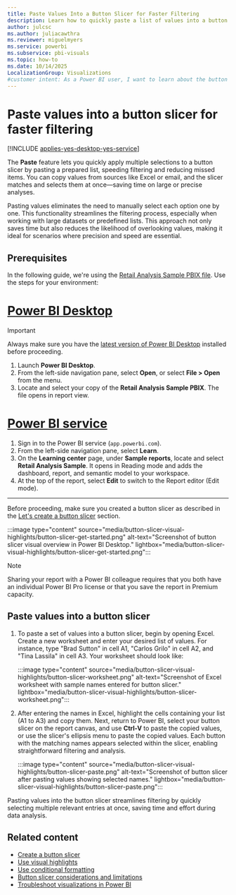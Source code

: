 ```yaml
---
title: Paste Values Into a Button Slicer for Faster Filtering
description: Learn how to quickly paste a list of values into a button slicer to apply multiple selections at once, speed filtering, and reduce manual selection—try it now.
author: julcsc
ms.author: juliacawthra
ms.reviewer: miguelmyers
ms.service: powerbi
ms.subservice: pbi-visuals
ms.topic: how-to
ms.date: 10/14/2025
LocalizationGroup: Visualizations
#customer intent: As a Power BI user, I want to learn about the button slicer feature in Power BI Desktop, including how to paste values for quick selections, so I can enhance my reports with interactive filtering options.
---
```


# Paste values into a button slicer for faster filtering

[!INCLUDE [applies-yes-desktop-yes-service](../includes/applies-yes-desktop-yes-service.md)]

The **Paste** feature lets you quickly apply multiple selections to a button slicer by pasting a prepared list, speeding filtering and reducing missed items. You can copy values from sources like Excel or email, and the slicer matches and selects them at once—saving time on large or precise analyses.

Pasting values eliminates the need to manually select each option one by one. This functionality streamlines the filtering process, especially when working with large datasets or predefined lists. This approach not only saves time but also reduces the likelihood of overlooking values, making it ideal for scenarios where precision and speed are essential.

## Prerequisites

In the following guide, we're using the [Retail Analysis Sample PBIX file](https://download.microsoft.com/download/9/6/D/96DDC2FF-2568-491D-AAFA-AFDD6F763AE3/Retail%20Analysis%20Sample%20PBIX.pbix). Use the steps for your environment:

# [Power BI Desktop](#tab/powerbi-desktop)

> [!IMPORTANT]
> Always make sure you have the [latest version of Power BI Desktop](https://www.microsoft.com/en-us/download/details.aspx?id=58494) installed before proceeding.

1. Launch **Power BI Desktop**.
1. From the left-side navigation pane, select **Open**, or select **File > Open** from the menu.
1. Locate and select your copy of the **Retail Analysis Sample PBIX**. The file opens in report view.

# [Power BI service](#tab/powerbi-service)

1. Sign in to the Power BI service (`app.powerbi.com`).
1. From the left-side navigation pane, select **Learn**.
1. On the **Learning center** page, under **Sample reports**, locate and select **Retail Analysis Sample**. It opens in Reading mode and adds the dashboard, report, and semantic model to your workspace.
1. At the top of the report, select **Edit** to switch to the Report editor (Edit mode).

---

Before proceeding, make sure you created a button slicer as described in the [Let's create a button slicer](/power-bi/visuals/power-bi-visualization-button-slicer#lets-create-a-button-slicer) section.

:::image type="content" source="media/button-slicer-visual-highlights/button-slicer-get-started.png" alt-text="Screenshot of button slicer visual overview in Power BI Desktop." lightbox="media/button-slicer-visual-highlights/button-slicer-get-started.png":::

> [!NOTE]
> Sharing your report with a Power BI colleague requires that you both have an individual Power BI Pro license or that you save the report in Premium capacity.

## Paste values into a button slicer

1. To paste a set of values into a button slicer, begin by opening Excel. Create a new worksheet and enter your desired list of values. For instance, type "Brad Sutton" in cell A1, "Carlos Grilo" in cell A2, and "Tina Lassila" in cell A3. Your worksheet should look like:

    :::image type="content" source="media/button-slicer-visual-highlights/button-slicer-worksheet.png" alt-text="Screenshot of Excel worksheet with sample names entered for button slicer." lightbox="media/button-slicer-visual-highlights/button-slicer-worksheet.png":::

1. After entering the names in Excel, highlight the cells containing your list (A1 to A3) and copy them. Next, return to Power BI, select your button slicer on the report canvas, and use **Ctrl-V** to paste the copied values, or use the slicer's ellipsis menu to paste the copied values. Each button with the matching names appears selected within the slicer, enabling straightforward filtering and analysis.

    :::image type="content" source="media/button-slicer-visual-highlights/button-slicer-paste.png" alt-text="Screenshot of button slicer after pasting values showing selected names." lightbox="media/button-slicer-visual-highlights/button-slicer-paste.png":::

Pasting values into the button slicer streamlines filtering by quickly selecting multiple relevant entries at once, saving time and effort during data analysis.

## Related content

- [Create a button slicer](power-bi-visualization-button-slicer.md)
- [Use visual highlights](button-slicer-visual-highlights.md)
- [Use conditional formatting](button-slicer-conditional-formatting.md)
- [Button slicer considerations and limitations](power-bi-visualization-list-slicer-considerations-limitations.md)
- [Troubleshoot visualizations in Power BI](power-bi-visualization-troubleshoot.md)

